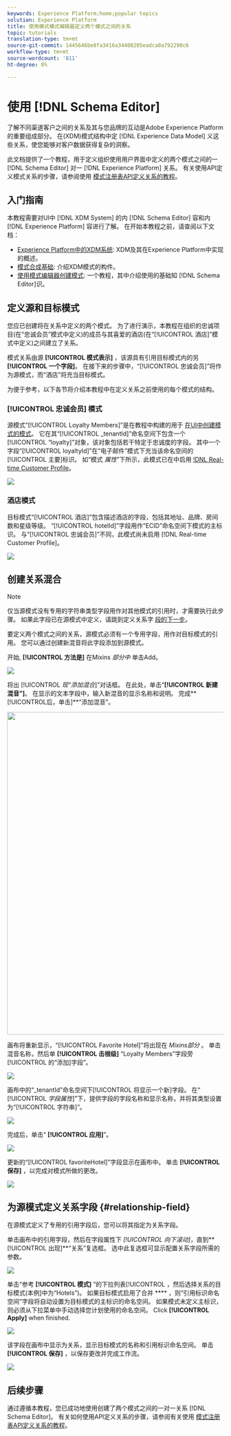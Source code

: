 ```yaml
---
keywords: Experience Platform;home;popular topics
solution: Experience Platform
title: 使用模式模式编辑器定义两个模式之间的关系
topic: tutorials
translation-type: tm+mt
source-git-commit: 1445646be8fa3416a34408205eadca0a792290c6
workflow-type: tm+mt
source-wordcount: '811'
ht-degree: 0%

---
```



# 使用 [!DNL Schema Editor]

了解不同渠道客户之间的关系及其与您品牌的互动是Adobe Experience Platform的重要组成部分。 在(XDM)模式结构中定 [!DNL Experience Data Model] 义这些关系，使您能够对客户数据获得复杂的洞察。

此文档提供了一个教程，用于定义组织使用用户界面中定义的两个模式之间的一 [!DNL Schema Editor] 对一 [!DNL Experience Platform] 关系。 有关使用API定义模式关系的步骤，请参阅使用 [模式注册表API定义关系的教程](relationship-api.md)。

## 入门指南

本教程需要对UI中 [!DNL XDM System] 的内 [!DNL Schema Editor] 容和内 [!DNL Experience Platform] 容进行了解。 在开始本教程之前，请查阅以下文档：

* [Experience Platform中的XDM系统](../home.md): XDM及其在Experience Platform中实现的概述。
* [模式合成基础](../schema/composition.md): 介绍XDM模式的构件。
* [使用模式编辑器创建模式](create-schema-ui.md): 一个教程，其中介绍使用的基础知 [!DNL Schema Editor]识。

## 定义源和目标模式

您应已创建将在关系中定义的两个模式。 为了进行演示，本教程在组织的忠诚项目(在“忠诚会员”模式中定义)的成员与其喜爱的酒店(在“[!UICONTROL 酒店]”模式中定义)之间建立了关系。

模式关系由源 **[!UICONTROL 模式表示]** ，该源具有引用目标模式内的另 **[!UICONTROL 一个字段]**。 在接下来的步骤中，“[!UICONTROL 忠诚会员]”将作为源模式，而“酒店”将充当目标模式。

为便于参考，以下各节将介绍本教程中在定义关系之前使用的每个模式的结构。

### [!UICONTROL 忠诚会员] 模式

源模式“[!UICONTROL Loyalty Members]”是在教程中构建的用于 [在UI中创建模式的模式](create-schema-ui.md)。 它在其“[!UICONTROL \_tenantId]”命名空间下包含一个[!UICONTROL “loyalty]”对象，该对象包括若干特定于忠诚度的字段。 其中一个字段“[!UICONTROL loyaltyId]”在“电子邮件”模式下充当该命名空间的[!UICONTROL 主要]标识。 如“模式 _属性_”下所示，此模式已在中启用 [!DNL Real-time Customer Profile](../../profile/home.md)。

![](../images/tutorials/relationship/loyalty-members.png)

### 酒店模式

目标模式“[!UICONTROL 酒店]”包含描述酒店的字段，包括其地址、品牌、房间数和星级等级。 “[!UICONTROL hotelId]”字段用作“ECID”命名空间下模式的主标识。 与“[!UICONTROL 忠诚会员]”不同，此模式尚未启用 [!DNL Real-time Customer Profile]。

![](../images/tutorials/relationship/hotels.png)

## 创建关系混合

>[!NOTE]
>
>仅当源模式没有专用的字符串类型字段用作对其他模式的引用时，才需要执行此步骤。 如果此字段已在源模式中定义，请跳到定义关系字 [段的下一步](#relationship-field)。

要定义两个模式之间的关系，源模式必须有一个专用字段，用作对目标模式的引用。 您可以通过创建新混音将此字段添加到源模式。

开始, **[!UICONTROL 方法是]** 在Mixins _部分中_ 单击Add。

![](../images/tutorials/relationship/loyalty-add-mixin.png)

将出 [!UICONTROL _现“添加混合&#x200B;_]”对话框。 在此处，单击“**[!UICONTROL &#x200B;新建混音”]**。 在显示的文本字段中，输入新混音的显示名称和说明。 完成**[!UICONTROL &#x200B;后，单击&#x200B;]**“添加混音”。

<img src="../images/tutorials/relationship/loyalty-create-new-mixin.png" width="750"><br>

画布将重新显示，“[!UICONTROL Favorite Hotel]”将出现在 _Mixins部分_ 。 单击混音名称，然后单 **[!UICONTROL 击根级]** “Loyalty Members”字段旁[!UICONTROL 的“添加]字段”。

![](../images/tutorials/relationship/loyalty-add-field.png)

画布中的“\_tenantId”命名空间下[!UICONTROL 将显示一个新]字段。 在“ [!UICONTROL _字段属性&#x200B;_]”下，提供字段的字段名称和显示名称，并将其类型设置为“[!UICONTROL 字符串]”。

![](../images/tutorials/relationship/relationship-field-details.png)

完成后，单击“ **[!UICONTROL 应用]**”。

![](../images/tutorials/relationship/relationship-field-apply.png)

更新的“[!UICONTROL favoriteHotel]”字段显示在画布中。 单击 **[!UICONTROL 保存]** ，以完成对模式所做的更改。

![](../images/tutorials/relationship/relationship-field-save.png)

## 为源模式定义关系字段 {#relationship-field}

在源模式定义了专用的引用字段后，您可以将其指定为关系字段。

单击画布中的引用字段，然后在字段属性下 _[!UICONTROL 向下滚动]_，直到**[!UICONTROL &#x200B;出现&#x200B;]**“关系”复选框。 选中此复选框可显示配置关系字段所需的参数。

![](../images/tutorials/relationship/relationship-checkbox.png)

单击“参考 **[!UICONTROL 模式]** ”的下拉列表[!UICONTROL ，然后选择关系的目标模式(本例]中为“Hotels”)。 如果目标模式启用了合并 **** ，则“引用标识命名空间”字段将自动设置为目标模式的主标识的命名空间。 如果模式未定义主标识，则必须从下拉菜单中手动选择您计划使用的命名空间。 Click **[!UICONTROL Apply]** when finished.

![](../images/tutorials/relationship/reference-schema-id-namespace.png)

该字段在画布中显示为关系，显示目标模式的名称和引用标识命名空间。 单击 **[!UICONTROL 保存]** ，以保存更改并完成工作流。

![](../images/tutorials/relationship/relationship-save.png)

## 后续步骤

通过遵循本教程，您已成功地使用创建了两个模式之间的一对一关系 [!DNL Schema Editor]。 有关如何使用API定义关系的步骤，请参阅有关使用 [模式注册表API定义关系的教程](relationship-api.md)。